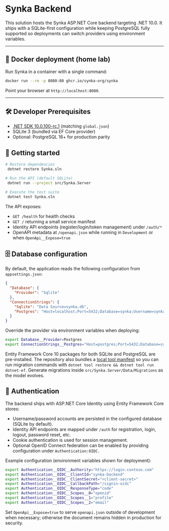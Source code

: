 # Synka Backend

This solution hosts the Synka ASP.NET Core backend targeting .NET 10.0. It ships with a SQLite-first configuration while keeping PostgreSQL fully supported so deployments can switch providers using environment variables.

---

## 🐳 Docker deployment (home lab)

Run Synka in a container with a single command:

```bash
docker run --rm -p 8080:80 ghcr.io/synka-org/synka
```

Point your browser at `http://localhost:8080`.

---

## 🛠️ Developer Prerequisites

- [.NET SDK 10.0.100-rc.1](https://dotnet.microsoft.com/download) (matching `global.json`)
- SQLite 3 (bundled via EF Core provider)
- Optional: PostgreSQL 16+ for production parity

## 🚀 Getting started

```bash
# Restore dependencies
 dotnet restore Synka.sln

# Run the API (default SQLite)
 dotnet run --project src/Synka.Server

# Execute the test suite
 dotnet test Synka.sln
```

The API exposes:

- `GET /health` for health checks
- `GET /` returning a small service manifest
- Identity API endpoints (register/login/token management) under `/auth/*`
- OpenAPI metadata at `/openapi.json` while running in `Development` or when `OpenApi__Expose=true`

## 🗄️ Database configuration

By default, the application reads the following configuration from `appsettings.json`:

```json
{
  "Database": {
    "Provider": "Sqlite"
  },
  "ConnectionStrings": {
    "Sqlite": "Data Source=synka.db",
    "Postgres": "Host=localhost;Port=5432;Database=synka;Username=synka;Password=ChangeMe;Ssl Mode=Prefer"
  }
}
```

Override the provider via environment variables when deploying:

```bash
export Database__Provider=Postgres
export ConnectionStrings__Postgres="Host=postgres;Port=5432;Database=synka;Username=synka;Password=SuperSecret;Ssl Mode=Require"
```

Entity Framework Core 10 packages for both SQLite and PostgreSQL are pre-installed. The repository also bundles a [local tool manifest](./dotnet-tools.json) so you can run migration commands with `dotnet tool restore && dotnet tool run dotnet-ef`. Generate migrations inside `src/Synka.Server/Data/Migrations` as the model evolves.

## 🔐 Authentication

The backend ships with ASP.NET Core Identity using Entity Framework Core stores:

- Username/password accounts are persisted in the configured database (SQLite by default).
- Identity API endpoints are mapped under `/auth` for registration, login, logout, password reset, etc.
- Cookie authentication is used for session management.
- Optional OpenID Connect federation can be enabled by providing configuration under `Authentication:OIDC`.

Example configuration (environment variables shown for deployment):

```bash
export Authentication__OIDC__Authority="https://login.contoso.com"
export Authentication__OIDC__ClientId="synka-backend"
export Authentication__OIDC__ClientSecret="<client-secret>"
export Authentication__OIDC__CallbackPath="/signin-oidc"
export Authentication__OIDC__ResponseType="code"
export Authentication__OIDC__Scopes__0="openid"
export Authentication__OIDC__Scopes__1="profile"
export Authentication__OIDC__Scopes__2="email"
```

Set `OpenApi__Expose=true` to serve `openapi.json` outside of development when necessary; otherwise the document remains hidden in production for security.
